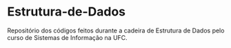 # Estrutura-de-Dados
 Repositório dos códigos feitos durante a cadeira de Estrutura de Dados pelo curso de Sistemas de Informação na UFC.
